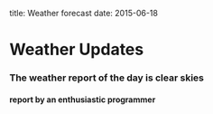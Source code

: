 title: Weather forecast
date: 2015-06-18

# Weather Updates

### The weather report of the day is clear skies

#### report by an enthusiastic programmer 
